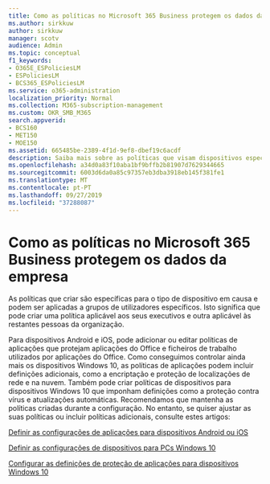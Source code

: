 ```yaml
---
title: Como as políticas no Microsoft 365 Business protegem os dados da empresa
ms.author: sirkkuw
author: sirkkuw
manager: scotv
audience: Admin
ms.topic: conceptual
f1_keywords:
- O365E_ESPoliciesLM
- ESPoliciesLM
- BCS365_ESPoliciesLM
ms.service: o365-administration
localization_priority: Normal
ms.collection: M365-subscription-management
ms.custom: OKR_SMB_M365
search.appverid:
- BCS160
- MET150
- MOE150
ms.assetid: 665485be-2389-4f1d-9ef8-dbef19c6acdf
description: Saiba mais sobre as políticas que visam dispositivos específicos e grupos de segurança para proteger os dados da empresa nos dispositivos pessoais do usuário.
ms.openlocfilehash: a34d0a83f10aba1bf9bffb2b81907d7629344665
ms.sourcegitcommit: 6003d6da0a85c97357eb3dba3918eb145f381fe1
ms.translationtype: MT
ms.contentlocale: pt-PT
ms.lasthandoff: 09/27/2019
ms.locfileid: "37288087"
---
```

# <a name="how-policies-in-microsoft-365-business-protect-company-data"></a>Como as políticas no Microsoft 365 Business protegem os dados da empresa

As políticas que criar são específicas para o tipo de dispositivo em causa e podem ser aplicadas a grupos de utilizadores específicos. Isto significa que pode criar uma política aplicável aos seus executivos e outra aplicável às restantes pessoas da organização.
  
Para dispositivos Android e iOS, pode adicionar ou editar políticas de aplicações que protejam aplicações do Office e ficheiros de trabalho utilizados por aplicações do Office. Como conseguimos controlar ainda mais os dispositivos Windows 10, as políticas de aplicações podem incluir definições adicionais, como a encriptação e proteção de localizações de rede e na nuvem. Também pode criar políticas de dispositivos para dispositivos Windows 10 que imponham definições como a proteção contra vírus e atualizações automáticas. Recomendamos que mantenha as políticas criadas durante a configuração. No entanto, se quiser ajustar as suas políticas ou incluir políticas adicionais, consulte estes artigos:
  
[Definir as configurações de aplicações para dispositivos Android ou iOS](app-protection-settings-for-android-and-ios.md)
  
[Definir as configurações de dispositivos para PCs Windows 10](protection-settings-for-windows-10-pcs.md)
  
[Configurar as definições de proteção de aplicações para dispositivos Windows 10](protection-settings-for-windows-10-devices.md)
  

